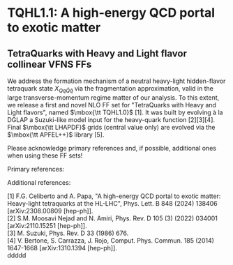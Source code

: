 # TQHL1.1: A high-energy QCD portal to exotic matter
## TetraQuarks with Heavy and Light flavor collinear VFNS FFs

We address the formation mechanism of a neutral heavy-light hidden-flavor tetraquark state $X_{Q q \bar Q \bar q}$ via the fragmentation approximation, valid in the large transverse-momentum regime matter of our analysis. To this extent, we release a first and novel NLO FF set for "TetraQuarks with Heavy and Light flavors", named $\mbox{\tt TQHL1.0}$ [1]. It was built by evolving à la DGLAP a Suzuki-like model input for the heavy-quark function [2][3][4]. Final $\mbox{\tt LHAPDF}$ grids (central value only) are evolved via the $\mbox{\tt APFEL++}$ library [5].

Please acknowledge primary references and, if possible, additional ones when using these FF sets!  
  

Primary references:

  


Additional references:

[1] F.G. Celiberto and A. Papa, "A high-energy QCD portal to exotic matter: Heavy-light tetraquarks at the HL-LHC", Phys. Lett. B 848 (2024) 138406 [arXiv:2308.00809 [hep-ph]].  
[2] S.M. Moosavi Nejad and N. Amiri, Phys. Rev. D 105 (3) (2022) 034001 [arXiv:2110.15251 [hep-ph]].  
[3] M. Suzuki, Phys. Rev. D 33 (1986) 676.  
[4] V. Bertone, S. Carrazza, J. Rojo, Comput. Phys. Commun. 185 (2014) 1647-1668 [arXiv:1310.1394 [hep-ph]].  
ddddd
